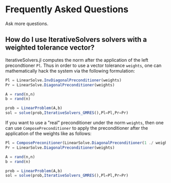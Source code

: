 # Frequently Asked Questions

Ask more questions.

## How do I use IterativeSolvers solvers with a weighted tolerance vector?

IterativeSolvers.jl computes the norm after the application of the left precondtioner
`Pl`. Thus in order to use a vector tolerance `weights`, one can mathematically
hack the system via the following formulation:

```julia
Pl = LinearSolve.InvDiagonalPreconditioner(weights)
Pr = LinearSolve.DiagonalPreconditioner(weights)

A = rand(n,n)
b = rand(n)

prob = LinearProblem(A,b)
sol = solve(prob,IterativeSolvers_GMRES(),Pl=Pl,Pr=Pr)
```

If you want to use a "real" preconditioner under the norm `weights`, then one
can use `ComposePreconditioner` to apply the preconditioner after the application
of the weights like as follows:

```julia
Pl = ComposePreconitioner(LinearSolve.DiagonalPreconditioner(1 ./ weights),realprec)
Pr = LinearSolve.DiagonalPreconditioner(weights)

A = rand(n,n)
b = rand(n)

prob = LinearProblem(A,b)
sol = solve(prob,IterativeSolvers_GMRES(),Pl=Pl,Pr=Pr)
```
